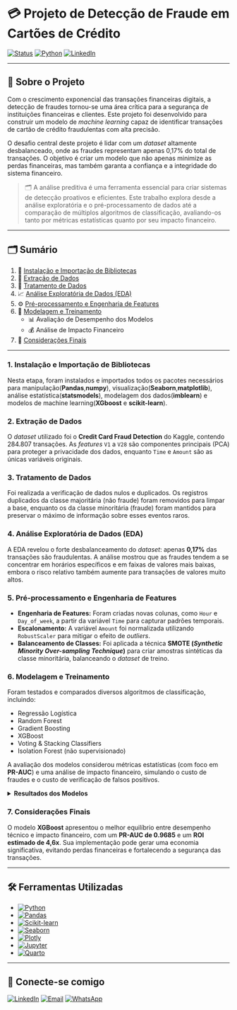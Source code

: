 # 💳 Projeto de Detecção de Fraude em Cartões de Crédito

[![Status](https://img.shields.io/badge/Status-Concluído-brightgreen)]()
[![Python](https://img.shields.io/badge/Python-3.9+-blue?logo=python&logoColor=white)](https://www.python.org/)
[![LinkedIn](https://img.shields.io/badge/LinkedIn-Conecte--se-blue?logo=linkedin)](https://www.linkedin.com/in/eltonjorgee)

---

## 🧠 Sobre o Projeto

Com o crescimento exponencial das transações financeiras digitais, a detecção de fraudes tornou-se uma área crítica para a segurança de instituições financeiras e clientes. Este projeto foi desenvolvido para construir um modelo de _machine learning_ capaz de identificar transações de cartão de crédito fraudulentas com alta precisão.

O desafio central deste projeto é lidar com um _dataset_ altamente desbalanceado, onde as fraudes representam apenas 0,17% do total de transações. O objetivo é criar um modelo que não apenas minimize as perdas financeiras, mas também garanta a confiança e a integridade do sistema financeiro.

> 🗂️ A análise preditiva é uma ferramenta essencial para criar sistemas de detecção proativos e eficientes. Este trabalho explora desde a análise exploratória e o pré-processamento de dados até a comparação de múltiplos algoritmos de classificação, avaliando-os tanto por métricas estatísticas quanto por seu impacto financeiro.

---

## 🗂️ Sumário

1.  📖 [Instalação e Importação de Bibliotecas](#bibliotecas)
2.  📌 [Extração de Dados](#extracao-de-dados)
3.  🧹 [Tratamento de Dados](#tratamento-de-dados)
4.  📈 [Análise Exploratória de Dados (EDA)](#analise-exploratoria)
5.  ⚙️ [Pré-processamento e Engenharia de Features](#pre-processamento)
6.  🤖 [Modelagem e Treinamento](#modelagem)
    * 📊 Avaliação de Desempenho dos Modelos
    * 💰 Análise de Impacto Financeiro
7.  📑 [Considerações Finais](#consideracoes-finais)

---

### <a id="bibliotecas"> 1. Instalação e Importação de Bibliotecas </a>

Nesta etapa, foram instalados e importados todos os pacotes necessários para manipulação(__Pandas__,__numpy__), visualização(__Seaborn__,__matplotlib__), análise estatística(__statsmodels__), modelagem dos dados(__imblearn__) e modelos de machine learning(__XGboost__ e __scikit-learn__).

### <a id="extracao-de-dados"> 2. Extração de Dados </a>

O _dataset_ utilizado foi o **Credit Card Fraud Detection** do Kaggle, contendo 284.807 transações. As _features_ `V1` a `V28` são componentes principais (PCA) para proteger a privacidade dos dados, enquanto `Time` e `Amount` são as únicas variáveis originais.

### <a id="tratamento-de-dados"> 3. Tratamento de Dados </a>

Foi realizada a verificação de dados nulos e duplicados. Os registros duplicados da classe majoritária (não fraude) foram removidos para limpar a base, enquanto os da classe minoritária (fraude) foram mantidos para preservar o máximo de informação sobre esses eventos raros.

### <a id="analise-exploratoria"> 4. Análise Exploratória de Dados (EDA) </a>

A EDA revelou o forte desbalanceamento do _dataset_: apenas **0,17%** das transações são fraudulentas. A análise mostrou que as fraudes tendem a se concentrar em horários específicos e em faixas de valores mais baixas, embora o risco relativo também aumente para transações de valores muito altos.

### <a id="pre-processamento"> 5. Pré-processamento e Engenharia de Features </a>

* **Engenharia de Features:** Foram criadas novas colunas, como `Hour` e `Day_of_week`, a partir da variável `Time` para capturar padrões temporais.
* **Escalonamento:** A variável `Amount` foi normalizada utilizando `RobustScaler` para mitigar o efeito de _outliers_.
* **Balanceamento de Classes:** Foi aplicada a técnica **SMOTE (_Synthetic Minority Over-sampling Technique_)** para criar amostras sintéticas da classe minoritária, balanceando o _dataset_ de treino.

### <a id="modelagem"> 6. Modelagem e Treinamento </a>

Foram testados e comparados diversos algoritmos de classificação, incluindo:
* Regressão Logística
* Random Forest
* Gradient Boosting
* XGBoost
* Voting & Stacking Classifiers
* Isolation Forest (não supervisionado)

A avaliação dos modelos considerou métricas estatísticas (com foco em **PR-AUC**) e uma análise de impacto financeiro, simulando o custo de fraudes e o custo de verificação de falsos positivos.

<details>
<summary><b>Resultados dos Modelos</b></summary>

| Modelo                     | Acurácia | ROC AUC | PR AUC  | Precision | Recall | F1-Score |
|----------------------------|----------|---------|---------|-----------|--------|----------|
| Regressão Logística        | 0.9755   | 0.9741  | 0.7506  | 0.06      | 0.91   | 0.11     |
| Logistic Regression        | 0.9734   | 0.9669  | 0.7510  | 0.06      | 0.90   | 0.10     |
| Regressão Logística Otimizada | 0.9755 | 0.9741  | 0.7509  | 0.06      | 0.91   | 0.11     |
| Random Forest              | 0.9956   | 0.9709  | 0.6813  | 0.26      | 0.88   | 0.41     |
| Random Forest Otimizado    | 0.9978   | 0.9666  | 0.4640  | 0.43      | 0.87   | 0.57     |
| Gradient Boosting          | 0.9988   | 0.9511  | 0.8307  | 0.60      | 0.85   | 0.70     |
| XGBoost                    | 0.9988   | 0.9685  | 0.8648  | 0.61      | 0.88   | 0.72     |
| Voting Classifier          | 0.9985   | 0.9693  | 0.8561  | 0.54      | 0.87   | 0.67     |
| Stacking Classifier        | 0.9964   | 0.9698  | 0.7479  | 0.31      | 0.87   | 0.45     |
| Isolation Forest           | 0.9975   | 0.9421  | 0.1441  | 0.27      | 0.26   | 0.26     |

</details>


### <a id="consideracoes-finais"> 7. Considerações Finais </a>

O modelo **XGBoost** apresentou o melhor equilíbrio entre desempenho técnico e impacto financeiro, com um **PR-AUC de 0.9685** e um **ROI estimado de 4,6x**. Sua implementação pode gerar uma economia significativa, evitando perdas financeiras e fortalecendo a segurança das transações.

---

## 🛠️ Ferramentas Utilizadas

- [![Python](https://img.shields.io/badge/Python-3.9+-blue?logo=python&logoColor=white)](https://www.python.org/)
- [![Pandas](https://img.shields.io/badge/Pandas-Data%20Manipulation-%23150458?logo=pandas&logoColor=white)](https://pandas.pydata.org/)
- [![Scikit-learn](https://img.shields.io/badge/Scikit--learn-Machine%20Learning-%23F7931E?logo=scikitlearn&logoColor=white)](https://scikit-learn.org/)
- [![Seaborn](https://img.shields.io/badge/Seaborn-Statistical-%2300CED1?logo=seaborn&logoColor=white)](https://seaborn.pydata.org/)
- [![Plotly](https://img.shields.io/badge/Plotly-Interactive-%2300498B?logo=plotly&logoColor=white)](https://plotly.com/python/)
- [![Jupyter](https://img.shields.io/badge/Jupyter-Notebook-F37626?logo=jupyter&logoColor=white)](https://jupyter.org/)
- [![Quarto](https://img.shields.io/badge/Quarto-Reporting-%2300599C?logo=quarto&logoColor=white)](https://quarto.org/)

---

## 🤝 Conecte-se comigo

[![LinkedIn](https://img.shields.io/badge/LinkedIn-Conecte--se-blue?logo=linkedin&logoColor=white)](https://www.linkedin.com/in/eltonjorgee)
[![Email](https://img.shields.io/badge/Email-eltonoliveirajorge@hotmail.com-red?style=flat&logo=gmail&logoColor=white)](mailto:eltonoliveirajorge@hotmail.com)
[![WhatsApp](https://img.shields.io/badge/WhatsApp-+5521964523066-green?style=flat&logo=whatsapp&logoColor=white)](https://wa.me/5521964523066)

